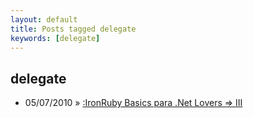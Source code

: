 ```yaml
---
layout: default
title: Posts tagged delegate
keywords: [delegate]
---
```

<h2 class="category">delegate</h2>
<ul class="posts">
<li>
<p>
<span class="date">05/07/2010</span> &raquo; 
<a href="/blog/ironruby-basics-para-net-lovers-iii">:IronRuby Basics para .Net Lovers => III</a>
</p>
</li> 
</ul>
